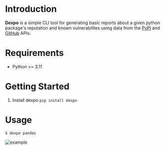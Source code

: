 # Introduction

**Dexpo** is a simple CLI tool for generating basic reports about a given python package's reputation and known vulnerabilites using data from the [PyPI](https://warehouse.pypa.io/api-reference/) and [GitHub](https://docs.github.com/en/rest) APIs.

# Requirements

- Python >= 3.11

# Getting Started

1. Install dexpo `pip install dexpo`

# Usage

```console
$ dexpo pandas
```
![example](https://github.com/jackboy2fly/dexpo/assets/81083035/62bc80a8-0fa7-468f-8515-0af622e42dc2)
